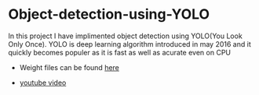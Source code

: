 # Object-detection-using-YOLO
In this project I have implimented object detection using YOLO(You Look Only Once). YOLO is deep learning algorithm introduced in may 2016 and it quickly becomes populer as it is fast as well as acurate even on CPU

* Weight files can be found [here](https://pjreddie.com/darknet/yolo/)

* [youtube video](https://youtu.be/b-kcZo_19CY)
